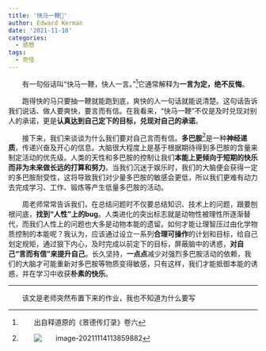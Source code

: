 ```yaml
---
title: '快马一鞭🐎'
author: Edward Kerman
date: '2021-11-10'
categories:
  - 感想
tags:
  - 奇怪
---
```

<style>
  ul{
    text-indent:0em!important;
  }
  p{
    text-indent:2em;
  }
  h1,h2,h3,h4,h5{
    text-indent:0em!important;
  }
</style>
有一句俗话叫“快马一鞭，快人一言。”[^2]它通常解释为**一言为定，绝不反悔**。

[^2]: 出自释道原的《景德传灯录》卷六

跑得快的马只要抽一鞭就能跑到底，爽快的人一句话就能说清楚。这句话告诉我们说话、做人要爽快，要言而有信。在我看来，“快马一鞭”不仅是及时兑现对别人的承诺，更是**认真达到自己定下的目标，兑现对自己的承诺**。

接下来，我们来谈谈为什么我们要对自己言而有信。**多巴胺**[^1]是一种**神经递质**，传递兴奋及开心的信息。大脑很大程度上是基于根据期待得到多巴胺的含量来制定活动的优先级。人类的天性和多巴胺的控制让我们**本能上更倾向于短期的快乐而非为未来做长远的打算和努力**。当我们沉迷于娱乐时，我们的大脑便会获得一定的多巴胺耐受性，这将导致我们对少量多巴胺的敏感会更低，所以我们更难有动力去完成学习、工作、锻炼等产生低量多巴胺的活动。

[^1]: ![image-20211114113859882](https://tva1.sinaimg.cn/large/008i3skNgy1gwej0fm28vj309m04iwed.jpg)

周老师常常告诉我们，在总结问题时不仅要总结知识、技术上的问题，跟要刨根问底，**找到“人性”上的bug**。人类进化的突出标志就是动物性被理性所逐渐替代，而我们人性上的问题也大多是动物本能的遗留。如何才能让理智压过由化学物质控制的本能呢？我认为，应该通过设立一系列**合理可操作**的计划和目标，给自己划定规矩，通过狠下内心，及时完成以前定下的目标，屏蔽脑中的诱惑，**对自己“言而有信”来提升自己**。长久坚持，**一点点**减少对强烈多巴胺活动的依赖，我们的大脑才可能重新对多巴胺等物质变得敏感，只有这样，我们才能抵御本能的诱惑，并在学习中收获**朴素的快乐**。

---
该文是老师突然布置下来的作业，我也不知道为什么要写